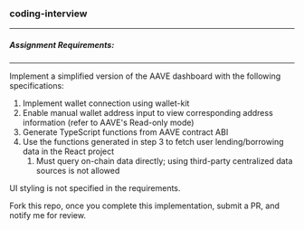 ### coding-interview

***

##### Assignment Requirements:

***

Implement a simplified version of the AAVE dashboard with the following specifications:

1. Implement wallet connection using wallet-kit
2. Enable manual wallet address input to view corresponding address information (refer to AAVE's Read-only mode)
3. Generate TypeScript functions from AAVE contract ABI
4. Use the functions generated in step 3 to fetch user lending/borrowing data in the React project
   1. Must query on-chain data directly; using third-party centralized data sources is not allowed

UI styling is not specified in the requirements.

Fork this repo, once you complete this implementation, submit a PR, and notify me for review.



